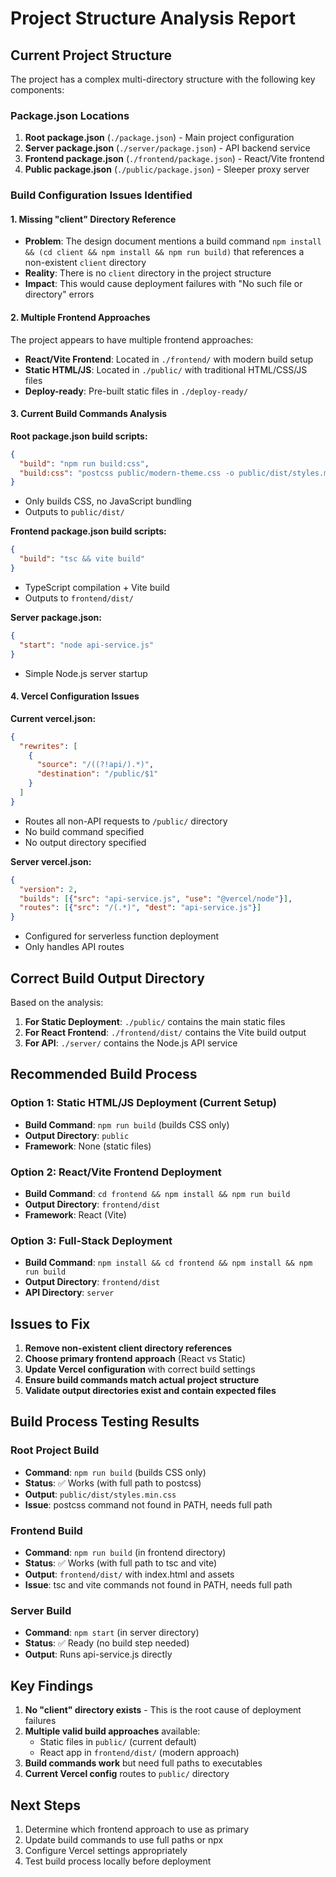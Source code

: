 # Project Structure Analysis Report

## Current Project Structure

The project has a complex multi-directory structure with the following key components:

### Package.json Locations
1. **Root package.json** (`./package.json`) - Main project configuration
2. **Server package.json** (`./server/package.json`) - API backend service
3. **Frontend package.json** (`./frontend/package.json`) - React/Vite frontend
4. **Public package.json** (`./public/package.json`) - Sleeper proxy server

### Build Configuration Issues Identified

#### 1. Missing "client" Directory Reference
- **Problem**: The design document mentions a build command `npm install && (cd client && npm install && npm run build)` that references a non-existent `client` directory
- **Reality**: There is no `client` directory in the project structure
- **Impact**: This would cause deployment failures with "No such file or directory" errors

#### 2. Multiple Frontend Approaches
The project appears to have multiple frontend approaches:
- **React/Vite Frontend**: Located in `./frontend/` with modern build setup
- **Static HTML/JS**: Located in `./public/` with traditional HTML/CSS/JS files
- **Deploy-ready**: Pre-built static files in `./deploy-ready/`

#### 3. Current Build Commands Analysis

**Root package.json build scripts:**
```json
{
  "build": "npm run build:css",
  "build:css": "postcss public/modern-theme.css -o public/dist/styles.min.css --map"
}
```
- Only builds CSS, no JavaScript bundling
- Outputs to `public/dist/`

**Frontend package.json build scripts:**
```json
{
  "build": "tsc && vite build"
}
```
- TypeScript compilation + Vite build
- Outputs to `frontend/dist/`

**Server package.json:**
```json
{
  "start": "node api-service.js"
}
```
- Simple Node.js server startup

#### 4. Vercel Configuration Issues

**Current vercel.json:**
```json
{
  "rewrites": [
    {
      "source": "/((?!api/).*)",
      "destination": "/public/$1"
    }
  ]
}
```
- Routes all non-API requests to `/public/` directory
- No build command specified
- No output directory specified

**Server vercel.json:**
```json
{
  "version": 2,
  "builds": [{"src": "api-service.js", "use": "@vercel/node"}],
  "routes": [{"src": "/(.*)", "dest": "api-service.js"}]
}
```
- Configured for serverless function deployment
- Only handles API routes

## Correct Build Output Directory

Based on the analysis:

1. **For Static Deployment**: `./public/` contains the main static files
2. **For React Frontend**: `./frontend/dist/` contains the Vite build output
3. **For API**: `./server/` contains the Node.js API service

## Recommended Build Process

### Option 1: Static HTML/JS Deployment (Current Setup)
- **Build Command**: `npm run build` (builds CSS only)
- **Output Directory**: `public`
- **Framework**: None (static files)

### Option 2: React/Vite Frontend Deployment
- **Build Command**: `cd frontend && npm install && npm run build`
- **Output Directory**: `frontend/dist`
- **Framework**: React (Vite)

### Option 3: Full-Stack Deployment
- **Build Command**: `npm install && cd frontend && npm install && npm run build`
- **Output Directory**: `frontend/dist`
- **API Directory**: `server`

## Issues to Fix

1. **Remove non-existent client directory references**
2. **Choose primary frontend approach** (React vs Static)
3. **Update Vercel configuration** with correct build settings
4. **Ensure build commands match actual project structure**
5. **Validate output directories exist and contain expected files**

## Build Process Testing Results

### Root Project Build
- **Command**: `npm run build` (builds CSS only)
- **Status**: ✅ Works (with full path to postcss)
- **Output**: `public/dist/styles.min.css`
- **Issue**: postcss command not found in PATH, needs full path

### Frontend Build
- **Command**: `npm run build` (in frontend directory)
- **Status**: ✅ Works (with full path to tsc and vite)
- **Output**: `frontend/dist/` with index.html and assets
- **Issue**: tsc and vite commands not found in PATH, needs full path

### Server Build
- **Command**: `npm start` (in server directory)
- **Status**: ✅ Ready (no build step needed)
- **Output**: Runs api-service.js directly

## Key Findings

1. **No "client" directory exists** - This is the root cause of deployment failures
2. **Multiple valid build approaches** available:
   - Static files in `public/` (current default)
   - React app in `frontend/dist/` (modern approach)
3. **Build commands work** but need full paths to executables
4. **Current Vercel config** routes to `public/` directory

## Next Steps

1. Determine which frontend approach to use as primary
2. Update build commands to use full paths or npx
3. Configure Vercel settings appropriately
4. Test build process locally before deployment